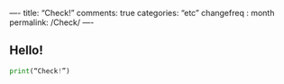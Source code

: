—-
title: “Check!”
comments: true
categories: “etc”
changefreq : month
permalink: /Check/
—-

## Hello!

```python
print(“Check!”)
```
